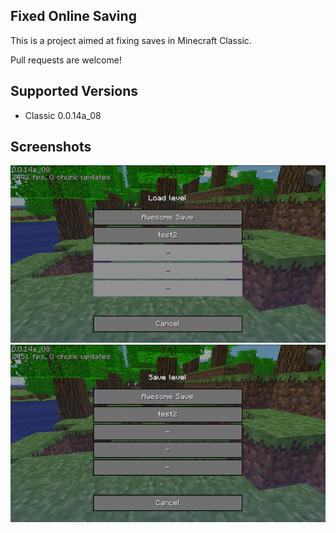 ## Fixed Online Saving
This is a project aimed at fixing saves in Minecraft Classic.

Pull requests are welcome!

## Supported Versions
- Classic 0.0.14a_08

## Screenshots
![Image1](image1.png "Image 1")
![Image2](image2.png "Image 2")
